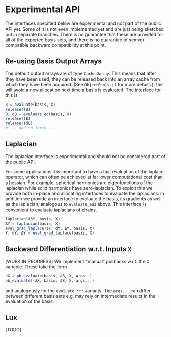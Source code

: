 
# Experimental API 

The interfaces specified below are experimental and not part of the public API yet. Some of it is not even implemented yet and are just being sketched out in separate branches. There is no guarantee that these are provided for all of the exported basis sets, and there is no guarantee of semver-compatible backward compatibility at this point.

## Re-using Basis Output Arrays

The default output arrays are of type `CachedArray`. This means that after they have been used, they can be released back into an array cache from which they have been acquired. (See `ObjectPools.jl` for more details.) This will avoid a new allocation next time a basis is evaluated. The interface for this is 
```julia
B = evaluate(basis, X)
release!(B)
B, dB = evaluate_ed(basis, X)
release!(B)
release!(dB)
# ... and so forth ... 
``` 

## Laplacian 

The laplacian interface is experimental and should not be considered part of the public API. 

For some applications it is important to have a fast evaluation of the laplace operator, which can often be achieved at far lower computational cost than a hessian. For example, spherical harmonics are eigenfunctions of the laplacian while solid harmonics have zero-laplacian. To exploit this we provide both in-place and allocating interfaces to evaluate the laplacians. In addition we provide an interface to evaluate the basis, its gradients as well as the laplacian, analogous to `evaluate_ed2` above. This interface is convenient to evaluate laplacians of chains.

```julia
laplacian!(ΔY, basis, X)
ΔY = laplacian(basis, X)
eval_grad_laplace!(Y, dY, ΔY, basis, X)
Y, dY, ΔY = eval_grad_laplace(basis, X)
```

## Backward Differentiation w.r.t. Inputs `X`

[WORK IN PROGRESS] We implement "manual" pullbacks w.r.t. the `X` variable. These  take the form
```julia
∂X = pb_evaluate(basis, ∂B, X, args..)
pb_evaluate!(∂X, basis, ∂B, X, args...)
```
and analogously for the `evaluate_***` variants. The `args...` can differ between different basis sets e.g. may rely on intermediate results in the evaluation of the basis. 


## Lux  

[TODO]